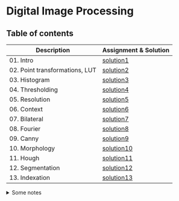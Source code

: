 # Digital Image Processing

## Table of contents
| Description   | Assignment & Solution |
| ------------- | ------------- | 
| 01. Intro  |  [solution1](lab1/)|
| 02. Point transformations, LUT  |  [solution2](lab2/)|
| 03. Histogram  |  [solution3](lab3/)|
| 04. Thresholding  | [solution4](lab4/)|
| 05. Resolution  |  [solution5](lab5/)|
| 06. Context  |   [solution6](lab6/)|
| 07. Bilateral  | [solution7](lab7/)
| 08. Fourier  |  [solution8](lab8/)|
| 09. Canny  |  [solution9](lab9/)|
| 10. Morphology  |  [solution10](lab10/)|
| 11. Hough |  [solution11](lab11/)|
| 12. Segmentation  |  [solution12](lab12/)|
| 13. Indexation  |  [solution13](lab13/)|

<details>
<summary>Some notes </summary>


## Transformations
Operacje arytmetyczne na pixelach:
- Dodawanie $f_3(x,y) = f_1(x,y) + f_2(x,y)$
- Odejmowanie $f_3(x,y) = f_1(x,y) - f_2(x,y)$
- Przemnożenie $f_3(x,y) = f_1(x,y) \cdot f_2(x,y)$
- Kombinacja liniowa (przenikanie) $f_3(x,y) = p \cdot f_1(x,y) + (1-p) \cdot f_2(x,y)$ p[0,1]
- Przemnożenie przez stałą $f_3(x,y) = f_1(x,y) \cdot k$
## Histogram
- Histogramem obrazu nazywamy wykres słupkowy zdefiniowany następującymi zależnościami:<br>
$$
\begin{equation}
h(i) = \sum_{x=0}^{N-1} \sum_{y=0}^{M-1} p(i,(x,y))
\end{equation}<br>
gdzie:<br>
\begin{equation}
p(i) =  \left\{
  \begin{array}{l l}
    1 & \quad \text{gdy} f(x,y) = i\\
    0 & \quad \text{gdy} f(x,y) \ne i
  \end{array} \right.
\end{equation}
$$

- Inaczej mówiąc, histogram zawiera informacje na temat tego ile pikseli o danym poziomie jasności występuje na obrazie (w przypadku obrazu w odcieniach szarości). Określa się to także rozkładem empirycznym cechy.

- Często wykorzystuje się tzw. znormalizowaną postać histogramu  – wszystkie wartości $h(i)$ są dzielone przez liczbę pikseli na obrazie.
Otrzymana w ten sposób wielkość to gęstość prawdopodobieństwa wystąpienia na obrazie pikseli o odcieniu $i$.

- Histogram można zdefiniować również dla obrazów kolorowych.
Otrzymujemy wtedy 3 histogramy – po jednym dla danej składowej: R,G,B (lub HSV, YCbCr, itp.) lub histogram trójwymiarowy.

- Histogram jest bardzo użyteczny w przetwarzaniu i analizie obrazów.
Wykorzystywany jest przy binaryzacji (szerzej na jednym z kolejnych laboratoriów) oraz do oceny jakości (dynamiki, kontrastu) obrazu.
W idealnym przypadku wszystkie poziomy jasności w obrazie powinny być wykorzystane (i to najlepiej w miarę jednolicie)  – obrazowo mówiąc histogram powinien rozciągać się od 0  – 255 (obraz w skali szarości).

- W przypadku gdy  wykorzystujemy jedynie fragment dostępnego zakresu (wąski histogram)  lub histogram nie jest jednolity (występują dominujące grupy pikseli) obraz ma dość słaby kontrast.
Cechę tę można poprawić stosując tzw. rozciąganie albo wyrównywanie histogramu (ang. *histogram equalization*).  
![](http://www.algorytm.org/images/stories/po/histogram.jpg)
## Binarization
Image processing technique used to convert a `grayscale image` into a `binary image`. 
`The binary image` consists of pixels that are either black or white, with no shades of gray in between. This process is often used in computer vision and image analysis tasks to simplify and highlight certain features in an image

Binarization formula:
$$
\begin{equation}
B(x, y) = 
\begin{cases}
1 & \text{if } I(x, y) \geq \text{threshold} \\
0 & \text{if } I(x, y) < \text{threshold}
\end{cases}
\end{equation}
$$

## Gamma modulation
Gamma modulation for photos is a technique used to adjust the brightness and contrast of digital images. It involves applying a non-linear correction to the pixel values, typically using a gamma curve, to match the way the human eye perceives light.

## Podział filtrów
- Filtry liniowe
- Filtry nieliniowe 

### Filtry liniowe
- `Convolution` is the process of transforming an image by applying a kernel over each pixel and its local neighbors across the entire image.  
![Convolution explained photo](https://miro.medium.com/v2/resize:fit:464/0*e-SMFTzO8r7skkpc)
- `Filtry dolnoprzepustowe` Filtry uśredniające, których maceirze konwolucji mogą przybrać następujące postacie, w zasadzie liczymy średnią artymetyczną lub ważona dla sąsiadujących pixeli:  
![](https://wikimedia.org/api/rest_v1/media/math/render/svg/55db1801f327f9487c341ed9d2c2dec68678c932)

 Opiera się na usuwaniu dużych różnic w kolorach pomiędzy sąsiadującymi pikselami i przepuszczaniu elementów o niskiej częstotliwości (ogólnych kształtów, bez szczegółów). Filtry te przeważnie wykorzystuje się właśnie do eliminacji zakłóceń. Właściwie dopasowując rząd macierzy filtru można usuwać zakłócenia różnej wielkości, ograniczając przy tym utratę szczegółów(wysokich częstotliwości) w odfiltrowywanym obrazie. 

- `Filtry górnoprzepustowe` Filtry wydobywające szybkie zmiany jasności - kontury, krawędzie itd.  
![](https://wikimedia.org/api/rest_v1/media/math/render/svg/fe38de3aec8305119766ff638d9e46a2e5e78cc3)  
 Popularnie mówi się że wyostrzajaa lub różniczkuja sygnał. Dzielimy na:
    - Lapsjany (wykrywające krawędzie)
    - Kierunkowe
    - Wykruwające narożniki

</details>